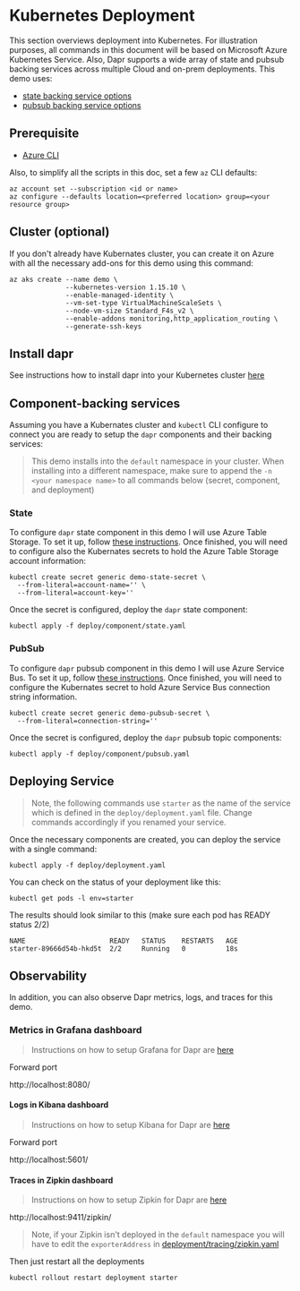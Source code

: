 # Kubernetes Deployment

This section overviews deployment into Kubernetes. For illustration purposes, all commands in this document will be based on Microsoft Azure Kubernetes Service. Also, Dapr supports a wide array of state and pubsub backing services across multiple Cloud and on-prem deployments. This demo uses:

* [state backing service options](https://github.com/dapr/docs/tree/master/howto/setup-state-store)
* [pubsub backing service options](https://github.com/dapr/docs/tree/master/howto/setup-pub-sub-message-broker) 

## Prerequisite

* [Azure CLI](https://docs.microsoft.com/en-us/cli/azure/install-azure-cli?view=azure-cli-latest)

Also, to simplify all the scripts in this doc, set a few `az` CLI defaults:

```shell
az account set --subscription <id or name>
az configure --defaults location=<preferred location> group=<your resource group>
```

## Cluster (optional)

If you don't already have Kubernates cluster, you can create it on Azure with all the necessary add-ons for this demo using this command:

```shell
az aks create --name demo \
              --kubernetes-version 1.15.10 \
              --enable-managed-identity \
              --vm-set-type VirtualMachineScaleSets \
              --node-vm-size Standard_F4s_v2 \
              --enable-addons monitoring,http_application_routing \
              --generate-ssh-keys
```

## Install dapr

See instructions how to install dapr into your Kubernetes cluster [here](https://github.com/dapr/docs/blob/master/getting-started/environment-setup.md#installing-dapr-on-a-kubernetes-cluster)

## Component-backing services 

Assuming you have a Kubernates cluster and `kubectl` CLI configure to connect you are ready to setup the `dapr` components and their backing services:

> This demo installs into the `default` namespace in your cluster. When installing into a different namespace, make sure to append the `-n <your namespace name>` to all commands below (secret, component, and deployment) 

### State

To configure `dapr` state component in this demo I will use Azure Table Storage. To set it up, follow [these instructions](https://docs.microsoft.com/en-us/azure/storage/common/storage-account-create?tabs=azure-portal). Once finished, you will need to configure also the Kubernates secrets to hold the Azure Table Storage account information:

```shell
kubectl create secret generic demo-state-secret \
  --from-literal=account-name='' \
  --from-literal=account-key=''
```

Once the secret is configured, deploy the `dapr` state component:

```shell
kubectl apply -f deploy/component/state.yaml
```

### PubSub

To configure `dapr` pubsub component in this demo I will use Azure Service Bus. To set it up, follow [these instructions](https://docs.microsoft.com/en-us/azure/service-bus-messaging/service-bus-quickstart-topics-subscriptions-portal). Once finished, you will need to configure the Kubernates secret to hold Azure Service Bus connection string information. 


```shell
kubectl create secret generic demo-pubsub-secret \
  --from-literal=connection-string=''
```

Once the secret is configured, deploy the `dapr` pubsub topic components:

```shell
kubectl apply -f deploy/component/pubsub.yaml
```


## Deploying Service

> Note, the following commands use `starter` as the name of the service which is defined in the `deploy/deployment.yaml` file. Change commands accordingly if you renamed your service. 

Once the necessary components are created, you can deploy the service with a single command:

```shell
kubectl apply -f deploy/deployment.yaml
```

You can check on the status of your deployment like this: 

```shell
kubectl get pods -l env=starter
```

The results should look similar to this (make sure each pod has READY status 2/2)

```shell
NAME                     READY   STATUS    RESTARTS   AGE
starter-89666d54b-hkd5t  2/2     Running   0          18s
```


## Observability 

In addition, you can also observe Dapr metrics, logs, and traces for this demo. 

### Metrics in Grafana dashboard 

> Instructions on how to setup Grafana for Dapr are [here](https://github.com/dapr/docs/blob/master/howto/setup-monitoring-tools/setup-prometheus-grafana.md)

Forward port

http://localhost:8080/

#### Logs in Kibana dashboard 

> Instructions on how to setup Kibana for Dapr are [here](https://github.com/dapr/docs/blob/master/howto/setup-monitoring-tools/setup-fluentd-es-kibana.md)

Forward port

http://localhost:5601/

#### Traces in Zipkin dashboard 

> Instructions on how to setup Zipkin for Dapr are [here](https://github.com/dapr/docs/blob/master/howto/diagnose-with-tracing/zipkin.md)

http://localhost:9411/zipkin/

> Note, if your Zipkin isn't deployed in the `default` namespace you will have to edit the `exporterAddress` in [deployment/tracing/zipkin.yaml](deployment/tracing/zipkin.yaml)

Then just restart all the deployments 

```shell
kubectl rollout restart deployment starter
```